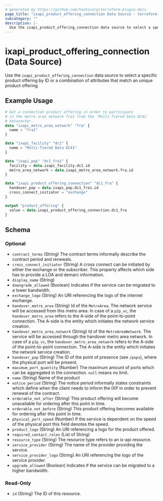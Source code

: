 ```yaml
---
# generated by https://github.com/hashicorp/terraform-plugin-docs
page_title: "ixapi_product_offering_connection Data Source - terraform-provider-ixapi"
subcategory: ""
description: |-
  Use the ixapi_product_offering_connection data source to select a specific product offering by ID or a combination of attributes that match an unique product offering.
---
```


# ixapi_product_offering_connection (Data Source)

Use the `ixapi_product_offering_connection` data source to select a specific product offering by ID or a combination of attributes that match an unique product offering.

## Example Usage

```terraform
# Get a connection product offering in order to participate
# in the metro area network fra1 from the 'Multi-Tiered Data DC41'
# datacenter.
data "ixapi_metro_area_network" "fra" {
  name = "fra1"  
}

data "ixapi_facility" "dc1" {
  name = "Multi-Tiered Data DC41"
}

data "ixapi_pop" "dc1_fra1" {
  facility = data.ixapi_facility.dc1.id
  metro_area_network = data.ixapi_metro_area_network.fra.id
}

data "ixapi_product_offering_connection" "dc1_fra" {
  handover_pop = data.ixapi_pop.dc1_fra1.id
  cross_connect_initiator = "exchange"
}

output "product_offering" {
  value = data.ixapi_product_offering_connection.dc1_fra
}
```

<!-- schema generated by tfplugindocs -->
## Schema

### Optional

- `contract_terms` (String) The contract terms informally describe the contract period and renewals.
- `cross_connect_initiator` (String) A cross connect can be initiated by either the exchange or the subscriber.  This property affects which side has to provide a LOA and demarc information.
- `display_name` (String)
- `downgrade_allowed` (Boolean) Indicates if the service can be migrated to a lower bandwidth.
- `exchange_logo` (String) An URI referencing the logo of the internet exchange.
- `handover_metro_area` (String) Id of the `MetroArea`. The network service will be accessed from this metro area.  In case of a `p2p_vc`, the `handover_metro_area` refers to the A-side of the point-to-point connection. The A-side is the entity which initiates the network service creation.
- `handover_metro_area_network` (String) Id of the `MetroAreaNetwork`. The service will be accessed through the handover metro area network.  In case of a `p2p_vc`, the `handover_metro_area_network` refers to the A-side of the point-to-point connection. The A-side is the entity which initiates the network service creation.
- `handover_pop` (String) The ID of the point of presence (see `/pops`), where the physical port will be present.
- `maximum_port_quantity` (Number) The maximum amount of ports which can be aggregated in the connection. `null` means no limit.
- `name` (String) Name of the product
- `notice_period` (String) The notice period informally states constraints which define when the client needs to inform the IXP in order to prevent renewal of the contract.
- `orderable_not_after` (String) This product offering will become unavailable for ordering after this point in time.
- `orderable_not_before` (String) This product offering becomes available for ordering after this point in time.
- `physical_port_speed` (Number) If the service is dependent on the speed of the physical port this field denotes the speed.
- `product_logo` (String) An URI referencing a logo for the product offered.
- `required_contact_roles` (List of String)
- `resource_type` (String) The resource type refers to an ix-api resource.
- `service_provider` (String) The name of the provider providing the service.
- `service_provider_logo` (String) An URI referencing the logo of the service provider.
- `upgrade_allowed` (Boolean) Indicates if the service can be migrated to a higher bandwidth.

### Read-Only

- `id` (String) The ID of this resource.


